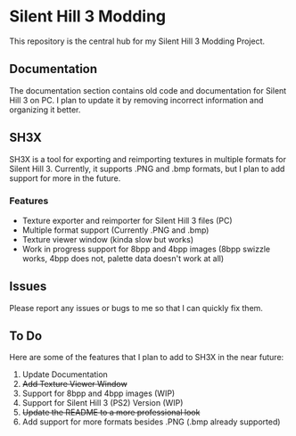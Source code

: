 # Silent Hill 3 Modding

This repository is the central hub for my Silent Hill 3 Modding Project.

## Documentation

The documentation section contains old code and documentation for Silent Hill 3 on PC. I plan to update it by removing incorrect information and organizing it better.

## SH3X

SH3X is a tool for exporting and reimporting textures in multiple formats for Silent Hill 3. Currently, it supports .PNG and .bmp formats, but I plan to add support for more in the future.

### Features

- Texture exporter and reimporter for Silent Hill 3 files (PC)
- Multiple format support (Currently .PNG and .bmp)
- Texture viewer window (kinda slow but works)
- Work in progress support for 8bpp and 4bpp images (8bpp swizzle works, 4bpp does not, palette data doesn't work at all)

## Issues

Please report any issues or bugs to me so that I can quickly fix them.

## To Do

Here are some of the features that I plan to add to SH3X in the near future:

1. Update Documentation
2. ~~Add Texture Viewer Window~~
3. Support for 8bpp and 4bpp images (WIP)
4. Support for Silent Hill 3 (PS2) Version (WIP)
5. ~~Update the README to a more professional look~~
6. Add support for more formats besides .PNG (.bmp already supported)
